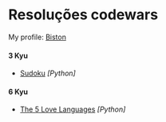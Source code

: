 # Resoluções codewars 
My profile: [Biston](codewars.com/users/Biston)
#### 3 Kyu
- [Sudoku](github.com/BistonN/codewars-solutions/tree/main/4%20kyu/sudoku) *[Python]*
#### 6 Kyu
- [The 5 Love Languages](github.com/BistonN/codewars-solutions/tree/main/6%20kyu/The%205%20Love%20Languages)  *[Python]*